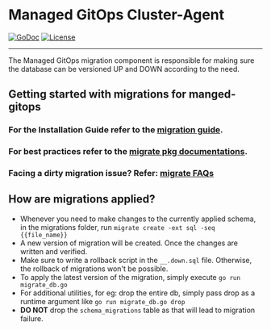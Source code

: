 
# Managed GitOps Cluster-Agent

[![GoDoc](https://godoc.org/github.com/redhat-appstudio/managed-gitops/migration?status.svg)](https://pkg.go.dev/mod/github.com/redhat-appstudio/managed-gitops/migration)
[![License](https://img.shields.io/:license-apache-blue.svg)](http://www.apache.org/licenses/LICENSE-2.0.html)

----

The Managed GitOps migration component is responsible for making sure the database can be versioned UP and DOWN according to the need.

## Getting started with migrations for manged-gitops

### For the Installation Guide refer to the [migration guide](https://github.com/golang-migrate/migrate/blob/master/cmd/migrate/README.md).

### For best practices refer to the [migrate pkg documentations](https://github.com/golang-migrate/migrate/blob/master/MIGRATIONS.md).

### Facing a dirty migration issue? Refer: [migrate FAQs](https://github.com/golang-migrate/migrate/blob/master/FAQ.md#what-does-dirty-database-mean)

## How are migrations applied? 

- Whenever you need to make changes to the currently applied schema, in the migrations folder, run `migrate create -ext sql -seq {{file_name}}`
- A new version of migration will be created. Once the changes are written and verified.
- Make sure to write a rollback script in the `__.down.sql` file. Otherwise, the rollback of migrations won't be possible.
- To apply the latest version of the migration, simply execute `go run migrate_db.go`
- For additional utilities, for eg: drop the entire db, simply pass drop as a runtime argument like `go run migrate_db.go drop`
- **DO NOT** drop the `schema_migrations` table as that will lead to migration failure.

